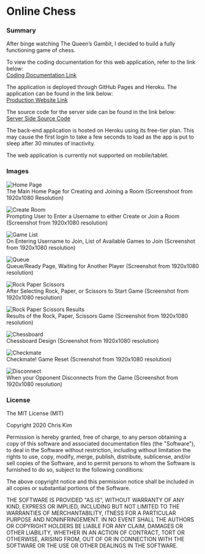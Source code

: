 # Online Chess  

### Summary  

After binge watching The Queen’s Gambit, I decided to build a fully functioning game of chess.  

To view the coding documentation for this web application, refer to the link below:  
[Coding Documentation Link](https://ikim1991.github.io/coding-documentation/#/online-chess/)  

The application is deployed through GitHub Pages and Heroku. The application can be found in the link below:  
[Production Website Link](https://ikim1991.github.io/online-chess/)  

The source code for the server side can be found in the link below:  
[Server Side Source Code](https://github.com/ikim1991/online-chess-api/)  

The back-end application is hosted on Heroku using its free-tier plan. This may cause the first login to take a few seconds to load as the app is put to sleep after 30 minutes of inactivity.  

The web application is currently not supported on mobile/tablet.  

### Images  

![Home Page](./app-images/home.png "Login Page")  
The Main Home Page for Creating and Joining a Room (Screenshoot from 1920x1080 Resolution)  

![Create Room](./app-images/create.png "Create Room")  
Prompting User to Enter a Username to either Create or Join a Room (Screenshot from 1920x1080 resolution)  

![Game List](./app-images/gamelist.png "Game List")  
On Entering Username to Join, List of Available Games to Join (Screenshot from 1920x1080 resolution)  

![Queue](./app-images/queue.png "Queue")  
Queue/Ready Page, Waiting for Another Player (Screenshot from 1920x1080 resolution)  

![Rock Paper Scissors](./app-images/rockpaperscissors.png "Rock Paper Scissors")  
After Selecting Rock, Paper, or Scissors to Start Game (Screenshot from 1920x1080 resolution)  

![Rock Paper Scissors Results](./app-images/rps-results.png "Rock Paper Scissors Results")  
Results of the Rock, Paper, Scissors Game (Screenshot from 1920x1080 resolution)  

![Chessboard](./app-images/chessboard.png "Chessboard")  
Chessboard Design (Screenshot from 1920x1080 resolution)  

![Checkmate](./app-images/checkmate.png "Checkmate")  
Checkmate! Game Reset (Screenshot from 1920x1080 resolution)  

![Disconnect](./app-images/disconnect.png "Disconnect")  
When your Opponent Disconnects from the Game (Screenshot from 1920x1080 resolution)  

### License  
The MIT License (MIT)

Copyright 2020 Chris Kim

Permission is hereby granted, free of charge, to any person obtaining a copy of this software and associated documentation files (the "Software"), to deal in the Software without restriction, including without limitation the rights to use, copy, modify, merge, publish, distribute, sublicense, and/or sell copies of the Software, and to permit persons to whom the Software is furnished to do so, subject to the following conditions:

The above copyright notice and this permission notice shall be included in all copies or substantial portions of the Software.

THE SOFTWARE IS PROVIDED "AS IS", WITHOUT WARRANTY OF ANY KIND, EXPRESS OR IMPLIED, INCLUDING BUT NOT LIMITED TO THE WARRANTIES OF MERCHANTABILITY, ITNESS FOR A PARTICULAR PURPOSE AND NONINFRINGEMENT. IN NO EVENT SHALL THE AUTHORS OR COPYRIGHT HOLDERS BE LIABLE FOR ANY CLAIM, DAMAGES OR OTHER LIABILITY, WHETHER IN AN ACTION OF CONTRACT, TORT OR OTHERWISE, ARISING FROM, OUT OF OR IN CONNECTION WITH THE SOFTWARE OR THE USE OR OTHER DEALINGS IN THE SOFTWARE.
